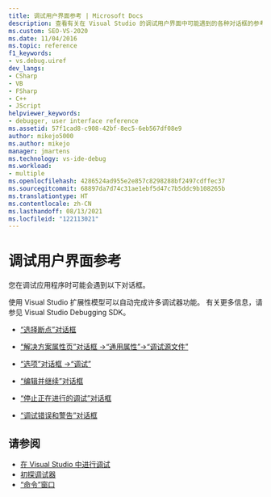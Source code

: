 ```yaml
---
title: 调试用户界面参考 | Microsoft Docs
description: 查看有关在 Visual Studio 的调试用户界面中可能遇到的各种对话框的参考信息的链接。
ms.custom: SEO-VS-2020
ms.date: 11/04/2016
ms.topic: reference
f1_keywords:
- vs.debug.uiref
dev_langs:
- CSharp
- VB
- FSharp
- C++
- JScript
helpviewer_keywords:
- debugger, user interface reference
ms.assetid: 57f1cad8-c908-42bf-8ec5-6eb567df08e9
author: mikejo5000
ms.author: mikejo
manager: jmartens
ms.technology: vs-ide-debug
ms.workload:
- multiple
ms.openlocfilehash: 4286524ad955e2e857c8298288bf2497cdffec37
ms.sourcegitcommit: 68897da7d74c31ae1ebf5d47c7b5ddc9b108265b
ms.translationtype: HT
ms.contentlocale: zh-CN
ms.lasthandoff: 08/13/2021
ms.locfileid: "122113021"
---
```

# <a name="debugging-user-interface-reference"></a>调试用户界面参考
您在调试应用程序时可能会遇到以下对话框。

 使用 Visual Studio 扩展性模型可以自动完成许多调试器功能。 有关更多信息，请参见 Visual Studio Debugging SDK。

- [“选择断点”对话框](../debugger/choose-breakpoints-dialog-box.md)

- [“解决方案属性页”对话框 ->“通用属性”->“调试源文件”](../debugger/debug-source-files-common-properties-solution-property-pages-dialog-box.md)

- [“选项”对话框 ->“调试”](../debugger/debugging-options-dialog-box.md)

- [“编辑并继续”对话框](../debugger/edit-and-continue-dialog-box.md)

- [“停止正在进行的调试”对话框](../debugger/stop-debugging-in-progress-dialog-box.md)

- [“调试错误和警告”对话框](../debugger/debugging-errors-and-warning-dialog-boxes.md)

## <a name="see-also"></a>请参阅
- [在 Visual Studio 中进行调试](../debugger/index.yml)
- [初探调试器](../debugger/debugger-feature-tour.md)
- [“命令”窗口](../ide/reference/command-window.md)